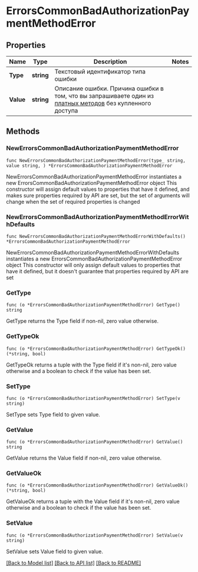 # ErrorsCommonBadAuthorizationPaymentMethodError

## Properties

Name | Type | Description | Notes
------------ | ------------- | ------------- | -------------
**Type** | **string** | Текстовый идентификатор типа ошибки | 
**Value** | **string** | Описание ошибки.  Причина ошибки в том, что вы запрашиваете один из [платных методов](https://github.com/hhru/api/blob/master/docs/payable/employer_methods.md) без купленного доступа  | 

## Methods

### NewErrorsCommonBadAuthorizationPaymentMethodError

`func NewErrorsCommonBadAuthorizationPaymentMethodError(type_ string, value string, ) *ErrorsCommonBadAuthorizationPaymentMethodError`

NewErrorsCommonBadAuthorizationPaymentMethodError instantiates a new ErrorsCommonBadAuthorizationPaymentMethodError object
This constructor will assign default values to properties that have it defined,
and makes sure properties required by API are set, but the set of arguments
will change when the set of required properties is changed

### NewErrorsCommonBadAuthorizationPaymentMethodErrorWithDefaults

`func NewErrorsCommonBadAuthorizationPaymentMethodErrorWithDefaults() *ErrorsCommonBadAuthorizationPaymentMethodError`

NewErrorsCommonBadAuthorizationPaymentMethodErrorWithDefaults instantiates a new ErrorsCommonBadAuthorizationPaymentMethodError object
This constructor will only assign default values to properties that have it defined,
but it doesn't guarantee that properties required by API are set

### GetType

`func (o *ErrorsCommonBadAuthorizationPaymentMethodError) GetType() string`

GetType returns the Type field if non-nil, zero value otherwise.

### GetTypeOk

`func (o *ErrorsCommonBadAuthorizationPaymentMethodError) GetTypeOk() (*string, bool)`

GetTypeOk returns a tuple with the Type field if it's non-nil, zero value otherwise
and a boolean to check if the value has been set.

### SetType

`func (o *ErrorsCommonBadAuthorizationPaymentMethodError) SetType(v string)`

SetType sets Type field to given value.


### GetValue

`func (o *ErrorsCommonBadAuthorizationPaymentMethodError) GetValue() string`

GetValue returns the Value field if non-nil, zero value otherwise.

### GetValueOk

`func (o *ErrorsCommonBadAuthorizationPaymentMethodError) GetValueOk() (*string, bool)`

GetValueOk returns a tuple with the Value field if it's non-nil, zero value otherwise
and a boolean to check if the value has been set.

### SetValue

`func (o *ErrorsCommonBadAuthorizationPaymentMethodError) SetValue(v string)`

SetValue sets Value field to given value.



[[Back to Model list]](../README.md#documentation-for-models) [[Back to API list]](../README.md#documentation-for-api-endpoints) [[Back to README]](../README.md)


